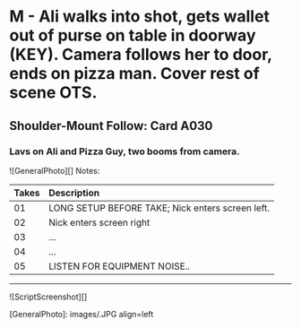 # M - Ali walks into shot, gets wallet out of purse on table in doorway (KEY). Camera follows her to door, ends on pizza man. Cover rest of scene OTS.

## Shoulder-Mount Follow: Card A030

### Lavs on Ali and Pizza Guy, two booms from camera.

![GeneralPhoto][]
Notes: 

| Takes | Description |
|:---|:----|
| 01 | LONG SETUP BEFORE TAKE; Nick enters screen left. |
| 02 | Nick enters screen right |
| 03 | ... |
| 04 | ... |
| 05 | LISTEN FOR EQUIPMENT NOISE.. |

----

![ScriptScreenshot][]


[GeneralPhoto]:  images/.JPG align=left
